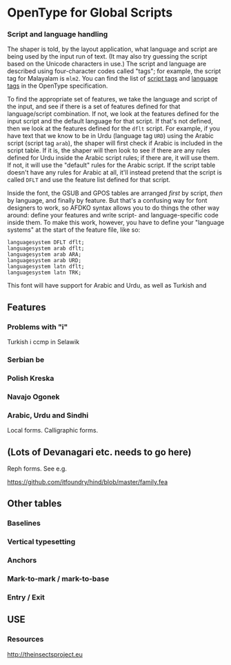 OpenType for Global Scripts
===========================


### Script and language handling

The shaper is told, by the layout application, what language and script are being used by the input run of text. (It may also try guessing the script based on the Unicode characters in use.) The script and language are described using four-character codes called "tags"; for example, the script tag for Malayalam is `mlm2`. You can find the list of [script tags](https://docs.microsoft.com/en-gb/typography/opentype/spec/scripttags) and [language tags](https://docs.microsoft.com/en-gb/typography/opentype/spec/languagetags) in the OpenType specification.

To find the appropriate set of features, we take the language and script of the input, and see if there is a set of features defined for that language/script combination. If not, we look at the features defined for the input script and the default language for that script. If that's not defined, then we look at the features defined for the `dflt` script. For example, if you have text that we know to be in Urdu (language tag `URD`) using the Arabic script (script tag `arab`), the shaper will first check if Arabic is included in the script table. If it is, the shaper will then look to see if there are any rules defined for Urdu inside the Arabic script rules; if there are, it will use them. If not, it will use the "default" rules for the Arabic script. If the script table doesn't have any rules for Arabic at all, it'll instead pretend that the script is called `DFLT` and use the feature list defined for that script.

Inside the font, the GSUB and GPOS tables are arranged *first* by script, *then* by language, and finally by feature. But that's a confusing way for font designers to work, so AFDKO syntax allows you to do things the other way around: define your features and write script- and language-specific code inside them. To make this work, however, you have to define your "language systems" at the start of the feature file, like so:

    languagesystem DFLT dflt;
    languagesystem arab dflt;
    languagesystem arab ARA;
    languagesystem arab URD;
    languagesystem latn dflt;
    languagesystem latn TRK;

This font will have support for Arabic and Urdu, as well as Turkish and 


## Features
### Problems with "i"

Turkish i
ccmp in Selawik

### Serbian be
### Polish Kreska
### Navajo Ogonek
### Arabic, Urdu and Sindhi

Local forms. Calligraphic forms.

## (Lots of Devanagari etc. needs to go here)

Reph forms.
See e.g.

https://github.com/itfoundry/hind/blob/master/family.fea

## Other tables
### Baselines
### Vertical typesetting
### Anchors
### Mark-to-mark / mark-to-base
### Entry / Exit
## USE

### Resources

http://theinsectsproject.eu

